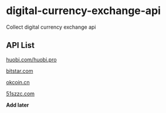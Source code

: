 # digital-currency-exchange-api

Collect digital currency exchange api

## API List

[huobi.com/huobi.pro](https://github.com/huobiapi/API_Docs)

[bitstar.com](https://github.com/bitstarcom/BitStar-API/wiki)

[okcoin.cn](https://www.okcoin.cn/rest_api.html)

[51szzc.com](https://github.com/51szzc/szzc-api-demo)

**Add later**
